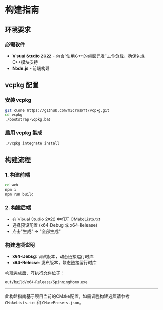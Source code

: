 # 构建指南

## 环境要求

### 必需软件
- **Visual Studio 2022** - 包含"使用C++的桌面开发"工作负载，确保包含C++模块支持
- **Node.js** - 前端构建

## vcpkg 配置

### 安装 vcpkg
```bash
git clone https://github.com/microsoft/vcpkg.git
cd vcpkg
./bootstrap-vcpkg.bat
```

### 启用 vcpkg 集成
```bash
./vcpkg integrate install
```

## 构建流程

### 1. 构建前端
```bash
cd web
npm i
npm run build
```

### 2. 构建后端
- 在 Visual Studio 2022 中打开 CMakeLists.txt
- 选择预设配置 (x64-Debug 或 x64-Release)
- 点击"生成" → "全部生成"

### 构建选项说明
- **x64-Debug**: 调试版本，动态链接运行时库
- **x64-Release**: 发布版本，静态链接运行时库

构建完成后，可执行文件位于：
```
out/build/x64-Release/SpinningMomo.exe
```

---

此构建指南基于项目当前的CMake配置，如需调整构建选项请参考 `CMakeLists.txt` 和 `CMakePresets.json`。